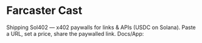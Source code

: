 # Farcaster Cast

Shipping Sol402 — x402 paywalls for links & APIs (USDC on Solana).
Paste a URL, set a price, share the paywalled link.
Docs/App: <links>
